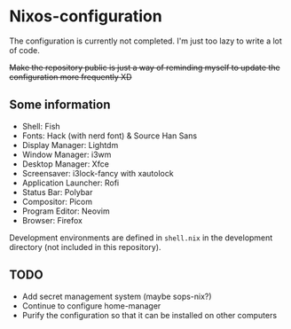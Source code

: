 # Nixos-configuration

The configuration is currently not completed. I'm just too lazy to write a lot of code.

~~Make the repository public is just a way of reminding myself to update the configuration more frequently XD~~

## Some information

- Shell: Fish
- Fonts: Hack (with nerd font) & Source Han Sans
- Display Manager: Lightdm
- Window Manager: i3wm
- Desktop Manager: Xfce
- Screensaver: i3lock-fancy with xautolock
- Application Launcher: Rofi
- Status Bar: Polybar
- Compositor: Picom
- Program Editor: Neovim
- Browser: Firefox

Development environments are defined in `shell.nix` in the development directory (not included in this repository).

## TODO

- Add secret management system (maybe sops-nix?)
- Continue to configure home-manager
- Purify the configuration so that it can be installed on other computers
